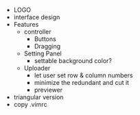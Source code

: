 - LOGO
- interface design
- Features
  - controller
    - Buttons
    - Dragging
  - Setting Panel
    - settable background color?
  - Uploader
    - let user set row & column numbers
    - minimize the redundant and cut it
    - previewer 
- triangular version
- copy .vimrc
